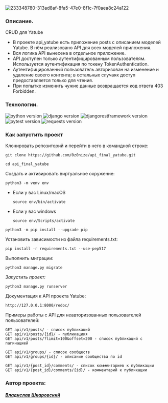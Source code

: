 ![233348780-313ad8af-8fa5-47e0-8f1c-7f0aea8c24a122](https://user-images.githubusercontent.com/112638163/234629394-ba57d889-a76c-4842-abe5-067a2d3301de.png)

### Описание.
CRUD для Yatube
* В проекте api_yatube есть приложение posts с описанием моделей Yatube. В нём реализовано API для всех моделей приложения.
* Вся логика API вынесена в отдельное приложение. 
* API доступен только аутентифицированным пользователям. Используется аутентификация по токену TokenAuthentication.
* Аутентифицированный пользователь авторизован на изменение и удаление своего контента; в остальных случаях доступ предоставляется только для чтения.
* При попытке изменить чужие данные возвращается код ответа 403 Forbidden.

### Технологии.
![python version](https://img.shields.io/badge/Python-3.9.10-yellowgreen?logo=python)
![django version](https://img.shields.io/badge/Django-3.2.16-yellowgreen?logo=django)
![djangorestframework version](https://img.shields.io/badge/djangorestframework-3.12.4-yellowgreen?logo=django)
![pytest version](https://img.shields.io/badge/pytest-6.2.4-yellowgreen?logo=pytest)
![requests version](https://img.shields.io/badge/requests-2.26.0-yellowgreen)

### Как запустить проект

Клонировать репозиторий и перейти в него в командной строке:

```
git clone https://github.com/0z0nize/api_final_yatube.git
```

```
cd api_final_yatube
```

Cоздать и активировать виртуальное окружение:

```
python3 -m venv env
```

- Если у вас Linux/macOS

    ```
    source env/bin/activate
    ```

- Если у вас windows

    ```
    source env/Scripts/activate
    ```

```
python3 -m pip install --upgrade pip
```

Установить зависимости из файла requirements.txt:

```
pip install -r requirements.txt --use-pep517
```

Выполнить миграции:

```
python3 manage.py migrate
```

_Запустить проект:_

```
python3 manage.py runserver
```

Документация к API проекта Yatube:

```
http://127.0.0.1:8000/redoc/
```
Примеры работы с API для неавторизованных пользователей пользователей:

```
GET api/v1/posts/ - список публикаций
GET api/v1/posts/{id}/ - публикациия
GET api/v1/posts/?limit=100&offset=200 - список публикаций с пагинацией
```

```
GET api/v1/groups/ - список сообществ
GET api/v1/groups/{id}/ - описание сообщества по id
```
```
GET api/v1/{post_id}/comments/ - список комментариев к публикации
GET api/v1/{post_id}/comments/{id}/ - комментарий к публикации
```

### Автор проекта:
#### [_Владислав Шкаровский_](https://github.com/0z0nize)
